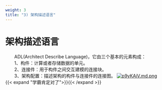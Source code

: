 ```yaml
---
weight: 3
title: "3) 架构描述语言"
---
```


# 架构描述语言
&emsp;&emsp;ADL(Architect Describe Language)，它由三个基本的元素构成：\
&emsp;&emsp;1、构件：计算或者存储数据的单元。\
&emsp;&emsp;2、连接件：用于构件之间交互建模的连接块。\
&emsp;&emsp;3、架构配置：描述架构的构件与连接件的连接图。
[![p9yKAiV.md.png](https://s1.ax1x.com/2023/05/12/p9yKAiV.md.png)](https://imgse.com/i/p9yKAiV)\
{{< expand "学霸肯定对了">}}{{< /expand >}}